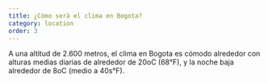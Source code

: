 ```yaml
---
title: ¿Cómo será el clima en Bogota?
category: location
order: 3
---
```


A una altitud de 2.600 metros, el clima en Bogota es cómodo alrededor con alturas medias diarias de alrededor de 20oC (68°F), y la noche baja alrededor de 8oC (medio a 40s°F).
